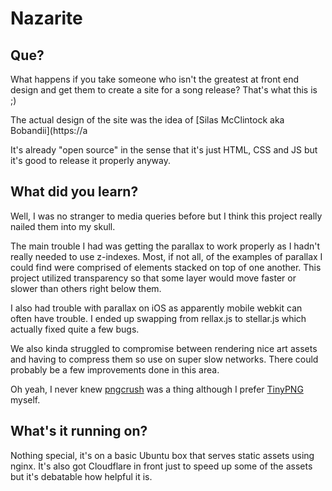 # Nazarite

## Que?

What happens if you take someone who isn't the greatest at front end design and get them to create a site for a song release? That's what this is ;)

The actual design of the site was the idea of [Silas McClintock aka Bobandii](https://a

It's already "open source" in the sense that it's just HTML, CSS and JS but it's good to release it properly anyway.

## What did you learn?

Well, I was no stranger to media queries before but I think this project really nailed them into my skull.

The main trouble I had was getting the parallax to work properly as I hadn't really needed to use z-indexes. Most, if not all, of the examples of parallax I could find were comprised of elements stacked on top of one another. This project utilized transparency so that some layer would move faster or slower than others right below them.

I also had trouble with parallax on iOS as apparently mobile webkit can often have trouble. I ended up swapping from rellax.js to stellar.js which actually fixed quite a few bugs.

We also kinda struggled to compromise between rendering nice art assets and having to compress them so use on super slow networks. There could probably be a few improvements done in this area.

Oh yeah, I never knew [pngcrush](https://pmt.sourceforge.io/pngcrush/) was a thing although I prefer [TinyPNG](https://tinypng.com) myself.

## What's it running on?

Nothing special, it's on a basic Ubuntu box that serves static assets using nginx. It's also got Cloudflare in front just to speed up some of the assets but it's debatable how helpful it is.
